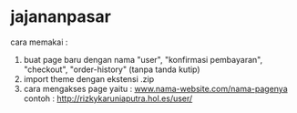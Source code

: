 # jajananpasar

cara memakai :
1. buat page baru dengan nama "user", "konfirmasi pembayaran", "checkout", "order-history" (tanpa tanda kutip)
2. import theme dengan ekstensi .zip
3. cara mengakses page yaitu : www.nama-website.com/nama-pagenya
  contoh : http://rizkykaruniaputra.hol.es/user/
